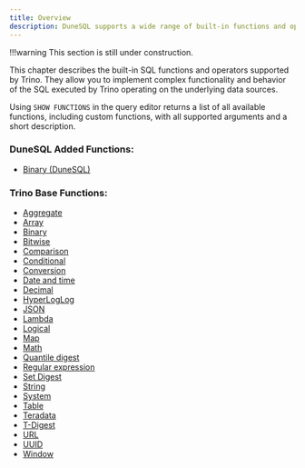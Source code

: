 ```yaml
---
title: Overview
description: DuneSQL supports a wide range of built-in functions and operators.
---
```


!!!warning
    This section is still under construction.


This chapter describes the built-in SQL functions and operators supported by Trino. They allow you to implement complex functionality and behavior of the SQL executed by Trino operating on the underlying data sources.

Using ``SHOW FUNCTIONS`` in the query editor returns a list of all available functions, including custom functions, with all supported arguments and a short description.

### DuneSQL Added Functions:
- [Binary (DuneSQL)](varbinary.md)

### Trino Base Functions:
- [Aggregate](aggregate.md)  
- [Array](array.md)  
- [Binary](binary.md)  
- [Bitwise](bitwise.md)
- [Comparison](comparison.md)  
- [Conditional](conditional.md)  
- [Conversion](conversion.md)  
- [Date and time](datetime.md)  
- [Decimal](decimal.md)   
- [HyperLogLog](hyperloglog.md)    
- [JSON](json.md)  
- [Lambda](lambda.md)  
- [Logical](logical.md)    
- [Map](map.md)  
- [Math](math.md)  
- [Quantile digest](qdigest.md)  
- [Regular expression](regexp.md)   
- [Set Digest](setdigest.md)  
- [String](string.md)  
- [System](system.md)  
- [Table](table.md)  
- [Teradata](teradata.md)  
- [T-Digest](tdigest.md)  
- [URL](url.md)  
- [UUID](uuid.md)
- [Window](window.md)  

